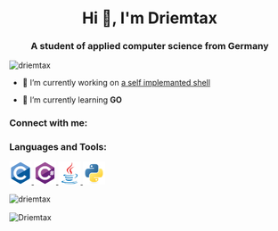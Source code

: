 <h1 align="center">Hi 👋, I'm Driemtax</h1>
<h3 align="center">A student of applied computer science from Germany</h3>

<p align="left"> <img src="https://komarev.com/ghpvc/?username=driemtax&label=Profile%20views&color=0e75b6&style=flat" alt="driemtax" /> </p>

- 🔭 I’m currently working on [a self implemanted shell](https://github.com/Driemtax/codecrafters-shell-go)

- 🌱 I’m currently learning **GO**

<h3 align="left">Connect with me:</h3>
<p align="left">
</p>

<h3 align="left">Languages and Tools:</h3>
<p align="left"> <a href="https://www.cprogramming.com/" target="_blank" rel="noreferrer"> <img src="https://raw.githubusercontent.com/devicons/devicon/master/icons/c/c-original.svg" alt="c" width="40" height="40"/> </a> <a href="https://www.w3schools.com/cs/" target="_blank" rel="noreferrer"> <img src="https://raw.githubusercontent.com/devicons/devicon/master/icons/csharp/csharp-original.svg" alt="csharp" width="40" height="40"/> </a> <a href="https://www.java.com" target="_blank" rel="noreferrer"> <img src="https://raw.githubusercontent.com/devicons/devicon/master/icons/java/java-original.svg" alt="java" width="40" height="40"/> </a> <a href="https://www.python.org" target="_blank" rel="noreferrer"> <img src="https://raw.githubusercontent.com/devicons/devicon/master/icons/python/python-original.svg" alt="python" width="40" height="40"/> </a> </p>

<p><img align="center" src="https://github-readme-stats.vercel.app/api/top-langs?username=driemtax&show_icons=true&locale=en&layout=compact" alt="driemtax" /></p>

<p><img align="center" src="https://github-readme-streak-stats.herokuapp.com/?user=Driemtax&" alt="Driemtax" /></p>


